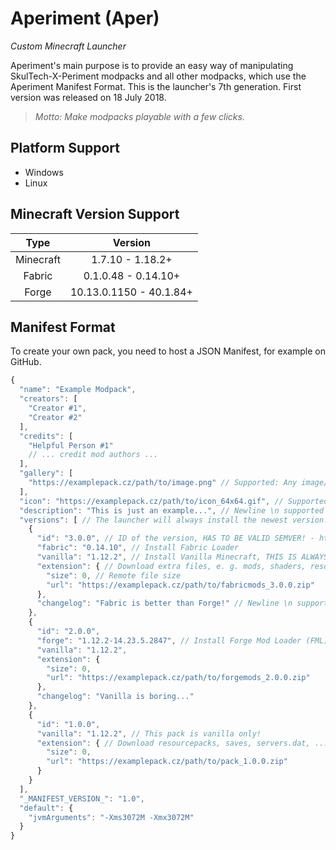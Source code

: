 # Aperiment (Aper)
*Custom Minecraft Launcher*

Aperiment's main purpose is to provide an easy way of manipulating SkulTech-X-Periment modpacks and all other modpacks, which use the Aperiment Manifest Format. This is the launcher's 7th generation. First version was released on 18 July 2018.

> *Motto: Make modpacks playable with a few clicks.*

## Platform Support

- Windows
- Linux

## Minecraft Version Support

| Type | Version |
| :---------------: | :----------: |
| Minecraft | 1.7.10 - 1.18.2+ |
| Fabric | 0.1.0.48 - 0.14.10+ |
| Forge | 10.13.0.1150 - 40.1.84+ |

## Manifest Format

To create your own pack, you need to host a JSON Manifest, for example on GitHub.

```js
{
  "name": "Example Modpack",
  "creators": [
    "Creator #1",
    "Creator #2"
  ],
  "credits": [
    "Helpful Person #1"
    // ... credit mod authors ...
  ],
  "gallery": [
    "https://examplepack.cz/path/to/image.png" // Supported: Any image/xxx mime type
  ],
  "icon": "https://examplepack.cz/path/to/icon_64x64.gif", // Supported: png, jpeg, webp, gif
  "description": "This is just an example...", // Newline \n supported
  "versions": [ // The launcher will always install the newest version.
    {
      "id": "3.0.0", // ID of the version, HAS TO BE VALID SEMVER! - https://semver.org/
      "fabric": "0.14.10", // Install Fabric Loader
      "vanilla": "1.12.2", // Install Vanilla Minecraft, THIS IS ALWAYS REQUIRED!
      "extension": { // Download extra files, e. g. mods, shaders, resourcepacks, etc.
        "size": 0, // Remote file size
        "url": "https://examplepack.cz/path/to/fabricmods_3.0.0.zip"
      },
      "changelog": "Fabric is better than Forge!" // Newline \n supported
    },
    {
      "id": "2.0.0",
      "forge": "1.12.2-14.23.5.2847", // Install Forge Mod Loader (FML)
      "vanilla": "1.12.2",
      "extension": {
        "size": 0,
        "url": "https://examplepack.cz/path/to/forgemods_2.0.0.zip"
      },
      "changelog": "Vanilla is boring..."
    },
    {
      "id": "1.0.0",
      "vanilla": "1.12.2", // This pack is vanilla only!
      "extension": { // Download resourcepacks, saves, servers.dat, ...
        "size": 0,
        "url": "https://examplepack.cz/path/to/pack_1.0.0.zip"
      }
    }
  ],
  "_MANIFEST_VERSION_": "1.0",
  "default": {
    "jvmArguments": "-Xms3072M -Xmx3072M"
  }
}
```
